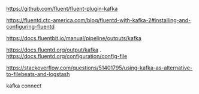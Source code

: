 https://github.com/fluent/fluent-plugin-kafka

https://fluentd.ctc-america.com/blog/fluentd-with-kafka-2#installing-and-configuring-fluentd

https://docs.fluentbit.io/manual/pipeline/outputs/kafka

https://docs.fluentd.org/output/kafka
.
https://docs.fluentd.org/configuration/config-file


https://stackoverflow.com/questions/51401795/using-kafka-as-alternative-to-filebeats-and-logstash

kafka connect
